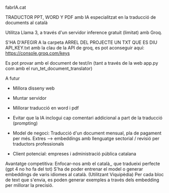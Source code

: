 fabrIA.cat

TRADUCTOR PPT, WORD Y PDF amb IA especialitzat en la traducció de documents al català

Utilitza Llama 3, a través d'un servidor inference gratuit (limitat) amb Groq.

S'HA D'AFEGIR A la carpeta ARREL DEL PROJECTE UN TXT QUE ES DIU API_KEY.txt amb la clau de la API de groq, es pot aconseguir aquí: https://console.groq.com/keys


Es pot provar amb el document de test/in (tant a través de la web app.py com amb el run_tet_document_translator)



A futur

- Millora disseny web
- Muntar servidor
- Millorar traducció en word i pdf
- Evitar que la IA inclogui cap comentari addicional a part de la traducció (prompting)

- Model de negoci: Traducció d'un document mensual, pla de pagament per més. Extres --> embeddings amb llenguatge sectorial / revisió per traductors professionals
- Client potencial: empreses i administració pública catalana

Avantatge competitiva:
Enfocar-nos amb el català,, que tradueixi perfecte (gpt 4 no ho fa del tot)
S'ha de poder entrenar el model o generar embeddings de varis idiomes al català. (Utilitzant Viquipèdia)
Per cada bloc de text que s'envia, es poden generar exemples a través dels embedding per millorar la precisió.






